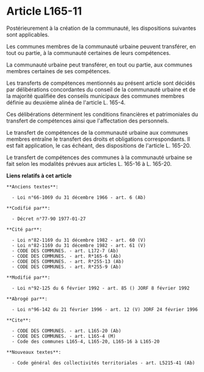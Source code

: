 # Article L165-11

Postérieurement à la création de la communauté, les dispositions suivantes sont applicables.

Les communes membres de la communauté urbaine peuvent transférer, en tout ou partie, à la communauté certaines de leurs
compétences.

La communauté urbaine peut transférer, en tout ou partie, aux communes membres certaines de ses compétences.

Les transferts de compétences mentionnés au présent article sont décidés par délibérations concordantes du conseil de la
communauté urbaine et de la majorité qualifiée des conseils municipaux des communes membres définie au deuxième alinéa de
l'article L. 165-4.

Ces délibérations déterminent les conditions financières et patrimoniales du transfert de compétences ainsi que l'affectation
des personnels.

Le transfert de compétences de la communauté urbaine aux communes membres entraîne le transfert des droits et obligations
correspondants. Il est fait application, le cas échéant, des dispositions de l'article L. 165-20.

Le transfert de compétences des communes à la communauté urbaine se fait selon les modalités prévues aux articles L. 165-16 à
L. 165-20.

**Liens relatifs à cet article**

	**Anciens textes**:

	  - Loi n°66-1069 du 31 décembre 1966 - art. 6 (Ab)

	**Codifié par**:

	  - Décret n°77-90 1977-01-27

	**Cité par**:

	  - Loi n°82-1169 du 31 décembre 1982 - art. 60 (V)
	  - Loi n°82-1169 du 31 décembre 1982 - art. 61 (V)
	  - CODE DES COMMUNES. - art. L172-7 (Ab)
	  - CODE DES COMMUNES. - art. R*165-6 (Ab)
	  - CODE DES COMMUNES. - art. R*255-13 (Ab)
	  - CODE DES COMMUNES. - art. R*255-9 (Ab)

	**Modifié par**:

	  - Loi n°92-125 du 6 février 1992 - art. 85 () JORF 8 février 1992

	**Abrogé par**:

	  - Loi n°96-142 du 21 février 1996 - art. 12 (V) JORF 24 février 1996

	**Cite**:

	  - CODE DES COMMUNES. - art. L165-20 (Ab)
	  - CODE DES COMMUNES. - art. L165-4 (M)
	  - Code des communes L165-4, L165-20, L165-16 à L165-20

	**Nouveaux textes**:

	  - Code général des collectivités territoriales - art. L5215-41 (Ab)
